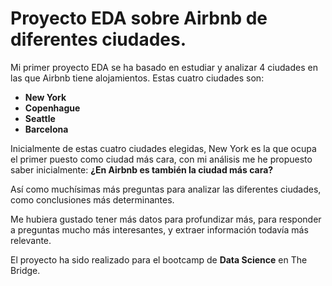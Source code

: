# Proyecto EDA sobre Airbnb de diferentes ciudades.

Mi primer proyecto EDA se ha basado en estudiar y analizar 4 ciudades en las que Airbnb tiene alojamientos.
Estas cuatro ciudades son:
+ **New York**
+ **Copenhague**
+ **Seattle**
+ **Barcelona**


Inicialmente de estas cuatro ciudades elegidas, New York es la que ocupa el primer puesto como ciudad más cara,
con mi análisis me he propuesto saber inicialmente: **¿En Airbnb es también la ciudad más cara?**


Así como muchísimas más preguntas para analizar las diferentes ciudades, como conclusiones más determinantes.


Me hubiera gustado tener más datos para profundizar más, para responder a preguntas mucho más interesantes, y extraer información todavía más relevante.



El proyecto ha sido realizado para el bootcamp de **Data Science** en The Bridge.
